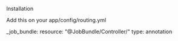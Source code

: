 Installation

Add this on your app/config/routing.yml

_job_bundle:
   resource: "@JobBundle/Controller/"
   type:     annotation
